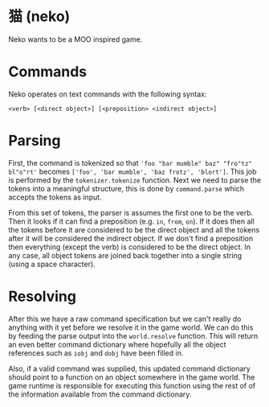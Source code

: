猫 (neko)
===
Neko wants to be a MOO inspired game.

Commands
====
Neko operates on text commands with the following syntax:

    <verb> [<direct object>] [<preposition> <indirect object>]

Parsing
=====
First, the command is tokenized so that `'foo "bar mumble" baz" "fro"tz" bl"o"rt'` becomes `['foo', 'bar mumble', 'baz frotz', 'blort']`. This job is performed by the `tokenizer.tokenize` function. Next we need to parse the tokens into a meaningful structure, this is done by `command.parse` which accepts the tokens as input.

From this set of tokens, the parser is assumes the first one to be the verb. Then it looks if it can find a preposition (e.g. `in`, `from`, `on`). If it does then all the tokens before it are considered to be the direct object and all the tokens after it will be considered the indirect object. If we don't find a preposition then everything (except the verb) is considered to be the direct object. In any case, all object tokens are joined back together into a single string (using a space character).

Resolving
=====
After this we have a raw command specification but we can't really do anything with it yet before we resolve it in the game world. We can do this by feeding the parse output into the `world.resolve` function. This will return an even better command dictionary where hopefully all the object references such as `iobj` and `dobj` have been filled in.

Also, if a valid command was supplied, this updated command dictionary should point to a function on an object somewhere in the game world. The game runtime is responsible for executing this function using the rest of of the information available from the command dictionary.